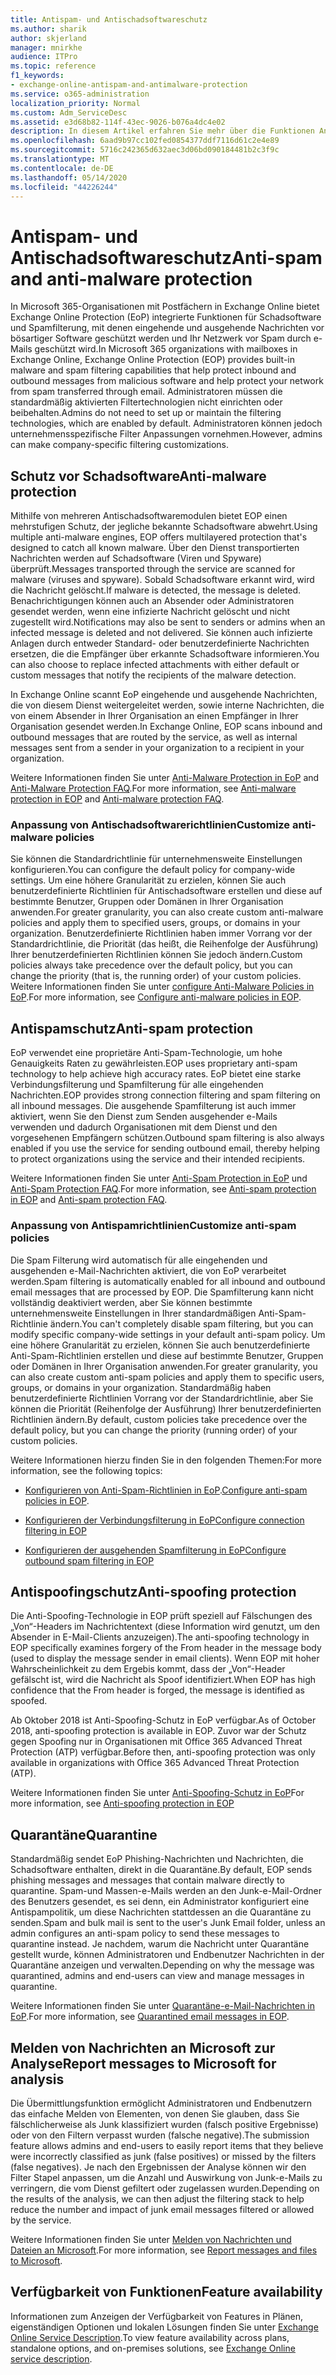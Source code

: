 ```yaml
---
title: Antispam- und Antischadsoftwareschutz
ms.author: sharik
author: skjerland
manager: mnirkhe
audience: ITPro
ms.topic: reference
f1_keywords:
- exchange-online-antispam-and-antimalware-protection
ms.service: o365-administration
localization_priority: Normal
ms.custom: Adm_ServiceDesc
ms.assetid: e3d68b82-114f-43ec-9026-b076a4dc4e02
description: In diesem Artikel erfahren Sie mehr über die Funktionen Anti-Spam und Antischadsoftware, die in Microsoft 365-Organisationen mit Exchange Online-Postfächern zur Verfügung stehen.
ms.openlocfilehash: 6aad9b97cc102fed0854377ddf7116d61c2e4e89
ms.sourcegitcommit: 5716c242365d632aec3d06bd090184481b2c3f9c
ms.translationtype: MT
ms.contentlocale: de-DE
ms.lasthandoff: 05/14/2020
ms.locfileid: "44226244"
---
```

# <a name="anti-spam-and-anti-malware-protection"></a><span data-ttu-id="bfc99-103">Antispam- und Antischadsoftwareschutz</span><span class="sxs-lookup"><span data-stu-id="bfc99-103">Anti-spam and anti-malware protection</span></span>

<span data-ttu-id="bfc99-104">In Microsoft 365-Organisationen mit Postfächern in Exchange Online bietet Exchange Online Protection (EoP) integrierte Funktionen für Schadsoftware und Spamfilterung, mit denen eingehende und ausgehende Nachrichten vor bösartiger Software geschützt werden und Ihr Netzwerk vor Spam durch e-Mails geschützt wird.</span><span class="sxs-lookup"><span data-stu-id="bfc99-104">In Microsoft 365 organizations with mailboxes in Exchange Online, Exchange Online Protection (EOP) provides built-in malware and spam filtering capabilities that help protect inbound and outbound messages from malicious software and help protect your network from spam transferred through email.</span></span> <span data-ttu-id="bfc99-105">Administratoren müssen die standardmäßig aktivierten Filtertechnologien nicht einrichten oder beibehalten.</span><span class="sxs-lookup"><span data-stu-id="bfc99-105">Admins do not need to set up or maintain the filtering technologies, which are enabled by default.</span></span> <span data-ttu-id="bfc99-106">Administratoren können jedoch unternehmensspezifische Filter Anpassungen vornehmen.</span><span class="sxs-lookup"><span data-stu-id="bfc99-106">However, admins can make company-specific filtering customizations.</span></span>

## <a name="anti-malware-protection"></a><span data-ttu-id="bfc99-107">Schutz vor Schadsoftware</span><span class="sxs-lookup"><span data-stu-id="bfc99-107">Anti-malware protection</span></span>

<span data-ttu-id="bfc99-108">Mithilfe von mehreren Antischadsoftwaremodulen bietet EOP einen mehrstufigen Schutz, der jegliche bekannte Schadsoftware abwehrt.</span><span class="sxs-lookup"><span data-stu-id="bfc99-108">Using multiple anti-malware engines, EOP offers multilayered protection that's designed to catch all known malware.</span></span> <span data-ttu-id="bfc99-109">Über den Dienst transportierten Nachrichten werden auf Schadsoftware (Viren und Spyware) überprüft.</span><span class="sxs-lookup"><span data-stu-id="bfc99-109">Messages transported through the service are scanned for malware (viruses and spyware).</span></span> <span data-ttu-id="bfc99-110">Sobald Schadsoftware erkannt wird, wird die Nachricht gelöscht.</span><span class="sxs-lookup"><span data-stu-id="bfc99-110">If malware is detected, the message is deleted.</span></span> <span data-ttu-id="bfc99-111">Benachrichtigungen können auch an Absender oder Administratoren gesendet werden, wenn eine infizierte Nachricht gelöscht und nicht zugestellt wird.</span><span class="sxs-lookup"><span data-stu-id="bfc99-111">Notifications may also be sent to senders or admins when an infected message is deleted and not delivered.</span></span> <span data-ttu-id="bfc99-112">Sie können auch infizierte Anlagen durch entweder Standard- oder benutzerdefinierte Nachrichten ersetzen, die die Empfänger über erkannte Schadsoftware informieren.</span><span class="sxs-lookup"><span data-stu-id="bfc99-112">You can also choose to replace infected attachments with either default or custom messages that notify the recipients of the malware detection.</span></span>

<span data-ttu-id="bfc99-113">In Exchange Online scannt EoP eingehende und ausgehende Nachrichten, die von diesem Dienst weitergeleitet werden, sowie interne Nachrichten, die von einem Absender in Ihrer Organisation an einen Empfänger in Ihrer Organisation gesendet werden.</span><span class="sxs-lookup"><span data-stu-id="bfc99-113">In Exchange Online, EOP scans inbound and outbound messages that are routed by the service, as well as internal messages sent from a sender in your organization to a recipient in your organization.</span></span>

<span data-ttu-id="bfc99-114">Weitere Informationen finden Sie unter [Anti-Malware Protection in EoP](https://docs.microsoft.com/microsoft-365/security/office-365-security/anti-malware-protection) and [Anti-Malware Protection FAQ](https://docs.microsoft.com/microsoft-365/security/office-365-security/anti-malware-protection-faq-eop).</span><span class="sxs-lookup"><span data-stu-id="bfc99-114">For more information, see [Anti-malware protection in EOP](https://docs.microsoft.com/microsoft-365/security/office-365-security/anti-malware-protection) and [Anti-malware protection FAQ](https://docs.microsoft.com/microsoft-365/security/office-365-security/anti-malware-protection-faq-eop).</span></span>

### <a name="customize-anti-malware-policies"></a><span data-ttu-id="bfc99-115">Anpassung von Antischadsoftwarerichtlinien</span><span class="sxs-lookup"><span data-stu-id="bfc99-115">Customize anti-malware policies</span></span>

<span data-ttu-id="bfc99-116">Sie können die Standardrichtlinie für unternehmensweite Einstellungen konfigurieren.</span><span class="sxs-lookup"><span data-stu-id="bfc99-116">You can configure the default policy for company-wide settings.</span></span> <span data-ttu-id="bfc99-117">Um eine höhere Granularität zu erzielen, können Sie auch benutzerdefinierte Richtlinien für Antischadsoftware erstellen und diese auf bestimmte Benutzer, Gruppen oder Domänen in Ihrer Organisation anwenden.</span><span class="sxs-lookup"><span data-stu-id="bfc99-117">For greater granularity, you can also create custom anti-malware policies and apply them to specified users, groups, or domains in your organization.</span></span> <span data-ttu-id="bfc99-118">Benutzerdefinierte Richtlinien haben immer Vorrang vor der Standardrichtlinie, die Priorität (das heißt, die Reihenfolge der Ausführung) Ihrer benutzerdefinierten Richtlinien können Sie jedoch ändern.</span><span class="sxs-lookup"><span data-stu-id="bfc99-118">Custom policies always take precedence over the default policy, but you can change the priority (that is, the running order) of your custom policies.</span></span> <span data-ttu-id="bfc99-119">Weitere Informationen finden Sie unter [configure Anti-Malware Policies in EoP](https://docs.microsoft.com/microsoft-365/security/office-365-security/configure-anti-malware-policies).</span><span class="sxs-lookup"><span data-stu-id="bfc99-119">For more information, see [Configure anti-malware policies in EOP](https://docs.microsoft.com/microsoft-365/security/office-365-security/configure-anti-malware-policies).</span></span>

## <a name="anti-spam-protection"></a><span data-ttu-id="bfc99-120">Antispamschutz</span><span class="sxs-lookup"><span data-stu-id="bfc99-120">Anti-spam protection</span></span>

<span data-ttu-id="bfc99-121">EoP verwendet eine proprietäre Anti-Spam-Technologie, um hohe Genauigkeits Raten zu gewährleisten.</span><span class="sxs-lookup"><span data-stu-id="bfc99-121">EOP uses proprietary anti-spam technology to help achieve high accuracy rates.</span></span> <span data-ttu-id="bfc99-122">EoP bietet eine starke Verbindungsfilterung und Spamfilterung für alle eingehenden Nachrichten.</span><span class="sxs-lookup"><span data-stu-id="bfc99-122">EOP provides strong connection filtering and spam filtering on all inbound messages.</span></span> <span data-ttu-id="bfc99-123">Die ausgehende Spamfilterung ist auch immer aktiviert, wenn Sie den Dienst zum Senden ausgehender e-Mails verwenden und dadurch Organisationen mit dem Dienst und den vorgesehenen Empfängern schützen.</span><span class="sxs-lookup"><span data-stu-id="bfc99-123">Outbound spam filtering is also always enabled if you use the service for sending outbound email, thereby helping to protect organizations using the service and their intended recipients.</span></span>

<span data-ttu-id="bfc99-124">Weitere Informationen finden Sie unter [Anti-Spam Protection in EoP](https://docs.microsoft.com/microsoft-365/security/office-365-security/anti-spam-protection) und [Anti-Spam Protection FAQ](https://docs.microsoft.com/microsoft-365/security/office-365-security/anti-spam-protection-faq).</span><span class="sxs-lookup"><span data-stu-id="bfc99-124">For more information, see [Anti-spam protection in EOP](https://docs.microsoft.com/microsoft-365/security/office-365-security/anti-spam-protection) and [Anti-spam protection FAQ](https://docs.microsoft.com/microsoft-365/security/office-365-security/anti-spam-protection-faq).</span></span>

### <a name="customize-anti-spam-policies"></a><span data-ttu-id="bfc99-125">Anpassung von Antispamrichtlinien</span><span class="sxs-lookup"><span data-stu-id="bfc99-125">Customize anti-spam policies</span></span>

<span data-ttu-id="bfc99-126">Die Spam Filterung wird automatisch für alle eingehenden und ausgehenden e-Mail-Nachrichten aktiviert, die von EoP verarbeitet werden.</span><span class="sxs-lookup"><span data-stu-id="bfc99-126">Spam filtering is automatically enabled for all inbound and outbound email messages that are processed by EOP.</span></span> <span data-ttu-id="bfc99-127">Die Spamfilterung kann nicht vollständig deaktiviert werden, aber Sie können bestimmte unternehmensweite Einstellungen in Ihrer standardmäßigen Anti-Spam-Richtlinie ändern.</span><span class="sxs-lookup"><span data-stu-id="bfc99-127">You can't completely disable spam filtering, but you can modify specific company-wide settings in your default anti-spam policy.</span></span> <span data-ttu-id="bfc99-128">Um eine höhere Granularität zu erzielen, können Sie auch benutzerdefinierte Anti-Spam-Richtlinien erstellen und diese auf bestimmte Benutzer, Gruppen oder Domänen in Ihrer Organisation anwenden.</span><span class="sxs-lookup"><span data-stu-id="bfc99-128">For greater granularity, you can also create custom anti-spam policies and apply them to specific users, groups, or domains in your organization.</span></span> <span data-ttu-id="bfc99-129">Standardmäßig haben benutzerdefinierte Richtlinien Vorrang vor der Standardrichtlinie, aber Sie können die Priorität (Reihenfolge der Ausführung) Ihrer benutzerdefinierten Richtlinien ändern.</span><span class="sxs-lookup"><span data-stu-id="bfc99-129">By default, custom policies take precedence over the default policy, but you can change the priority (running order) of your custom policies.</span></span>

<span data-ttu-id="bfc99-130">Weitere Informationen hierzu finden Sie in den folgenden Themen:</span><span class="sxs-lookup"><span data-stu-id="bfc99-130">For more information, see the following topics:</span></span>

- <span data-ttu-id="bfc99-131">[Konfigurieren von Anti-Spam-Richtlinien in EoP](https://docs.microsoft.com/microsoft-365/security/office-365-security/configure-your-spam-filter-policies).</span><span class="sxs-lookup"><span data-stu-id="bfc99-131">[Configure anti-spam policies in EOP](https://docs.microsoft.com/microsoft-365/security/office-365-security/configure-your-spam-filter-policies).</span></span>

- [<span data-ttu-id="bfc99-132">Konfigurieren der Verbindungsfilterung in EoP</span><span class="sxs-lookup"><span data-stu-id="bfc99-132">Configure connection filtering in EOP</span></span>](https://docs.microsoft.com/microsoft-365/security/office-365-security/configure-the-connection-filter-policy)

- [<span data-ttu-id="bfc99-133">Konfigurieren der ausgehenden Spamfilterung in EoP</span><span class="sxs-lookup"><span data-stu-id="bfc99-133">Configure outbound spam filtering in EOP</span></span>](https://docs.microsoft.com/microsoft-365/security/office-365-security/configure-the-outbound-spam-policy)

## <a name="anti-spoofing-protection"></a><span data-ttu-id="bfc99-134">Antispoofingschutz</span><span class="sxs-lookup"><span data-stu-id="bfc99-134">Anti-spoofing protection</span></span>

<span data-ttu-id="bfc99-135">Die Anti-Spoofing-Technologie in EOP prüft speziell auf Fälschungen des „Von“-Headers im Nachrichtentext (diese Information wird genutzt, um den Absender in E-Mail-Clients anzuzeigen).</span><span class="sxs-lookup"><span data-stu-id="bfc99-135">The anti-spoofing technology in EOP specifically examines forgery of the From header in the message body (used to display the message sender in email clients).</span></span> <span data-ttu-id="bfc99-136">Wenn EOP mit hoher Wahrscheinlichkeit zu dem Ergebis kommt, dass der „Von“-Header gefälscht ist, wird die Nachricht als Spoof identifiziert.</span><span class="sxs-lookup"><span data-stu-id="bfc99-136">When EOP has high confidence that the From header is forged, the message is identified as spoofed.</span></span>

<span data-ttu-id="bfc99-137">Ab Oktober 2018 ist Anti-Spoofing-Schutz in EoP verfügbar.</span><span class="sxs-lookup"><span data-stu-id="bfc99-137">As of October 2018, anti-spoofing protection is available in EOP.</span></span> <span data-ttu-id="bfc99-138">Zuvor war der Schutz gegen Spoofing nur in Organisationen mit Office 365 Advanced Threat Protection (ATP) verfügbar.</span><span class="sxs-lookup"><span data-stu-id="bfc99-138">Before then, anti-spoofing protection was only available in organizations with Office 365 Advanced Threat Protection (ATP).</span></span>

<span data-ttu-id="bfc99-139">Weitere Informationen finden Sie unter [Anti-Spoofing-Schutz in EoP](https://docs.microsoft.com/microsoft-365/security/office-365-security/anti-spoofing-protection)</span><span class="sxs-lookup"><span data-stu-id="bfc99-139">For more information, see [Anti-spoofing protection in EOP](https://docs.microsoft.com/microsoft-365/security/office-365-security/anti-spoofing-protection)</span></span>

## <a name="quarantine"></a><span data-ttu-id="bfc99-140">Quarantäne</span><span class="sxs-lookup"><span data-stu-id="bfc99-140">Quarantine</span></span>

<span data-ttu-id="bfc99-141">Standardmäßig sendet EoP Phishing-Nachrichten und Nachrichten, die Schadsoftware enthalten, direkt in die Quarantäne.</span><span class="sxs-lookup"><span data-stu-id="bfc99-141">By default, EOP sends phishing messages and messages that contain malware directly to quarantine.</span></span> <span data-ttu-id="bfc99-142">Spam-und Massen-e-Mails werden an den Junk-e-Mail-Ordner des Benutzers gesendet, es sei denn, ein Administrator konfiguriert eine Antispampolitik, um diese Nachrichten stattdessen an die Quarantäne zu senden.</span><span class="sxs-lookup"><span data-stu-id="bfc99-142">Spam and bulk mail is sent to the user's Junk Email folder, unless an admin configures an anti-spam policy to send these messages to quarantine instead.</span></span> <span data-ttu-id="bfc99-143">Je nachdem, warum die Nachricht unter Quarantäne gestellt wurde, können Administratoren und Endbenutzer Nachrichten in der Quarantäne anzeigen und verwalten.</span><span class="sxs-lookup"><span data-stu-id="bfc99-143">Depending on why the message was quarantined, admins and end-users can view and manage messages in quarantine.</span></span>

<span data-ttu-id="bfc99-144">Weitere Informationen finden Sie unter [Quarantäne-e-Mail-Nachrichten in EoP](https://docs.microsoft.com/microsoft-365/security/office-365-security/quarantine-email-messages).</span><span class="sxs-lookup"><span data-stu-id="bfc99-144">For more information, see [Quarantined email messages in EOP](https://docs.microsoft.com/microsoft-365/security/office-365-security/quarantine-email-messages).</span></span>

## <a name="report-messages-to-microsoft-for-analysis"></a><span data-ttu-id="bfc99-145">Melden von Nachrichten an Microsoft zur Analyse</span><span class="sxs-lookup"><span data-stu-id="bfc99-145">Report messages to Microsoft for analysis</span></span>

<span data-ttu-id="bfc99-146">Die Übermittlungsfunktion ermöglicht Administratoren und Endbenutzern das einfache Melden von Elementen, von denen Sie glauben, dass Sie fälschlicherweise als Junk klassifiziert wurden (falsch positive Ergebnisse) oder von den Filtern verpasst wurden (falsche negative).</span><span class="sxs-lookup"><span data-stu-id="bfc99-146">The submission feature allows admins and end-users to easily report items that they believe were incorrectly classified as junk (false positives) or missed by the filters (false negatives).</span></span> <span data-ttu-id="bfc99-147">Je nach den Ergebnissen der Analyse können wir den Filter Stapel anpassen, um die Anzahl und Auswirkung von Junk-e-Mails zu verringern, die vom Dienst gefiltert oder zugelassen wurden.</span><span class="sxs-lookup"><span data-stu-id="bfc99-147">Depending on the results of the analysis, we can then adjust the filtering stack to help reduce the number and impact of junk email messages filtered or allowed by the service.</span></span>

<span data-ttu-id="bfc99-148">Weitere Informationen finden Sie unter [Melden von Nachrichten und Dateien an Microsoft](https://docs.microsoft.com/microsoft-365/security/office-365-security/report-junk-email-messages-to-microsoft).</span><span class="sxs-lookup"><span data-stu-id="bfc99-148">For more information, see [Report messages and files to Microsoft](https://docs.microsoft.com/microsoft-365/security/office-365-security/report-junk-email-messages-to-microsoft).</span></span>

## <a name="feature-availability"></a><span data-ttu-id="bfc99-149">Verfügbarkeit von Funktionen</span><span class="sxs-lookup"><span data-stu-id="bfc99-149">Feature availability</span></span>

<span data-ttu-id="bfc99-150">Informationen zum Anzeigen der Verfügbarkeit von Features in Plänen, eigenständigen Optionen und lokalen Lösungen finden Sie unter [Exchange Online Service Description](exchange-online-service-description.md).</span><span class="sxs-lookup"><span data-stu-id="bfc99-150">To view feature availability across plans, standalone options, and on-premises solutions, see [Exchange Online service description](exchange-online-service-description.md).</span></span>
